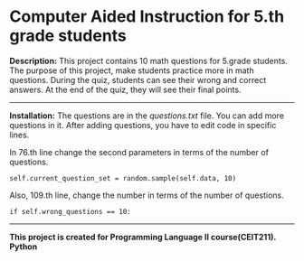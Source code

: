 # Computer Aided Instruction for 5.th grade students

**Description:** 
This project contains 10 math questions for 5.grade students. The purpose of this project, make students practice more in math questions.
During the quiz, students can see their wrong and correct answers. At the end of the quiz, they will see their final points. 

------
**Installation:**
The questions are in the *questions.txt* file. You can add more questions in it. 
After adding questions, you have to edit code in specific lines. 

In 76.th line change the second parameters in terms of the number of questions.
```
self.current_question_set = random.sample(self.data, 10)
```
Also, 109.th line, change the number in terms of the number of questions.

```
if self.wrong_questions == 10:
```
------

**This project is created for Programming Language II course(CEIT211). Python**
